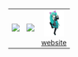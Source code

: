 <div id="image-table" align="center">
    <table>
        <tr>
            <td align="center">
              <img src="https://readme-typing-svg.herokuapp.com?color=58a6ff&center=true&lines=01100100+01101001+01100101">
            </td>
            <td>           
<img src="https://spotify-github-profile.kittinanx.com/api/view?uid=vittor.marx&cover_image=true&theme=novatorem&show_offline=true&background_color=121212&interchange=false&bar_color=58a6ff&bar_color_cover=false" />  
            <td align="center">
              <a href="https://open.spotify.com/intl-pt/track/2dJTSkwk4T4bgNtfwaQ9Ah?si=fae8dd5317824547"><img src="https://github.com/vittordallacqua/vittordallacqua/blob/main/mikuuuuuuu.gif" width=40 /></a> <br>
              <a href="https://vittordallacqua.github.io/me/">website</a>
            </td>
        </tr>
    </table>
</div>


